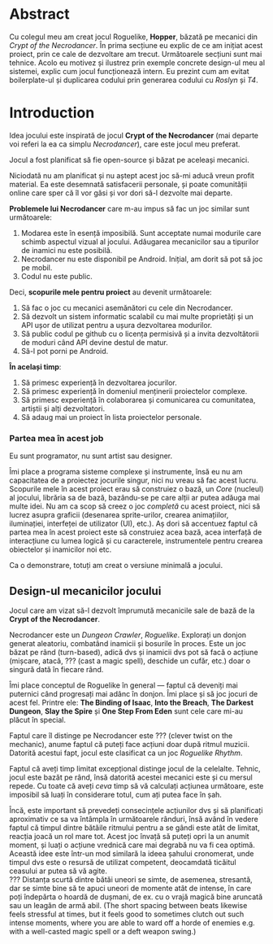 
# Abstract

Cu colegul meu am creat jocul Roguelike, **Hopper**, băzată pe mecanici din *Crypt of the Necrodancer*. 
În prima secțiune eu explic de ce am inițiat acest proiect, prin ce cale de dezvoltare am trecut.
Următoarele secțiuni sunt mai tehnice. Acolo eu motivez și ilustrez prin exemple concrete design-ul meu al sistemei, explic cum jocul funcționează intern.
Eu prezint cum am evitat boilerplate-ul și duplicarea codului prin generarea codului cu *Roslyn* și *T4*.

# Introduction

Idea jocului este inspirată de jocul **Crypt of the Necrodancer** (mai departe voi referi la ea ca simplu *Necrodancer*), care este jocul meu preferat.

Jocul a fost planificat să fie open-source și băzat pe aceleași mecanici.

Niciodată nu am planificat și nu aștept acest joc să-mi aducă vreun profit material.
Ea este desemnată satisfacerii personale, și poate comunității online care sper că îl vor găsi și vor dori să-l dezvolte mai departe.

**Problemele lui Necrodancer** care m-au impus să fac un joc similar sunt următoarele:
1. Modarea este în esență imposibilă. Sunt acceptate numai modurile care schimb aspectul vizual al jocului. Adăugarea mecanicilor sau a tipurilor de inamici nu este posibilă.
2. Necrodancer nu este disponibil pe Android. Inițial, am dorit să pot să joc pe mobil.
3. Codul nu este public.

Deci, **scopurile mele pentru proiect** au devenit următoarele:
1. Să fac o joc cu mecanici asemănători cu cele din Necrodancer.
2. Să dezvolt un sistem informatic scalabil cu mai multe proprietăți și un API ușor de utilizat pentru a ușura dezvoltarea modurilor.
3. Să public codul pe github cu o licența permisivă și a invita dezvoltătorii de moduri când API devine destul de matur.
4. Să-l pot porni pe Android.

**În același timp**:
1. Să primesc experiență în dezvoltarea jocurilor.
2. Să primesc experiență în domeniul menținerii proiectelor complexe.
3. Să primesc experiență în colaborarea și comunicarea cu comunitatea, artiștii și alți dezvoltatori.
4. Să adaug mai un proiect în lista proiectelor personale.


### Partea mea în acest job

Eu sunt programator, nu sunt artist sau designer.

Îmi place a programa sisteme complexe și instrumente, însă eu nu am capacitatea de a proiectez jocurile singur, nici nu vreau să fac acest lucru.
Scopurile mele în acest proiect erau să construiez o bază, un *Core* (nucleul) al jocului, librăria sa de bază, bazându-se pe care alții ar putea adăuga mai multe idei.
Nu am ca scop să creez o joc *completă* cu acest proiect, nici să lucrez asupra graficii (desenarea sprite-urilor, crearea animațiilor, iluminației, interfeței de utilizator (UI), etc.).
Aș dori să accentuez faptul că partea mea în acest proiect este să construiez acea bază, acea interfață de interacțiune cu lumea logică și cu caracterele, instrumentele pentru crearea obiectelor și inamicilor noi etc.

Ca o demonstrare, totuți am creat o versiune minimală a jocului.


## Design-ul mecanicilor jocului

Jocul care am vizat să-l dezvolt împrumută mecanicile sale de bază de la **Crypt of the Necrodancer**.

Necrodancer este un *Dungeon Crawler*, *Roguelike*. 
Explorați un donjon generat aleatoriu, combatând inamicii și bosurile în proces.
Este un joc băzat pe rând (turn-based), adică dvs și inamicii dvs pot să facă o acțiune (mișcare, atacă, ??? (cast a magic spell), deschide un cufăr, etc.) doar o singură dată în fiecare rând.

Îmi place conceptul de Roguelike în general — faptul că deveniți mai puternici când progresați mai adânc în donjon. 
Îmi place și să joc jocuri de acest fel. Printre ele: **The Binding of Isaac**, **Into the Breach**, **The Darkest Dungeon**, **Slay the Spire** și **One Step From Eden** sunt cele care mi-au plăcut în special.

Faptul care îl distinge pe Necrodancer este ??? (clever twist on the mechanic), anume faptul că puteți face acțiuni doar după ritmul muzicii.
Datorită acestui fapt, jocul este clasificat ca un joc *Roguelike Rhythm*.

Faptul că aveți timp limitat excepțional distinge jocul de la celelalte.
Tehnic, jocul este bazăt pe rând, însă datorită acestei mecanici este și cu mersul repede.
Cu toate că aveți *ceva* timp să vă calculați acțiunea următoare, este imposibil să luați în considerare totul, cum ați putea face în șah.

Încă, este important să prevedeți consecințele acțiunilor dvs și să planificați aproximativ ce sa va întâmpla în următoarele rânduri, însă având în vedere faptul că timpul dintre bătăile ritmului pentru a se gândi este atât de limitat, reacția joacă un rol mare tot.
Acest joc învață să puteți opri la un anumit moment, și luați o acțiune vrednică care mai degrabă nu va fi cea optimă.
Această idee este într-un mod similară la ideea șahului cronomerat, unde timpul dvs este o resursă de utilizat competent, deocamdată ticăitul ceasului ar putea să vă agite.  
??? Distanța scurtă dintre bătăi uneori se simte, de asemenea, stresantă, dar se simte bine să te apuci uneori de momente atât de intense, în care poți îndepărta o hoardă de dușmani, de ex. cu o vrajă magică bine aruncată sau un leagăn de armă abil.
(The short spacing between beats likewise feels stressful at times, but it feels good to sometimes clutch out such intense moments, where you are able to ward off a horde of enemies e.g. with a well-casted magic spell or a deft weapon swing.) 